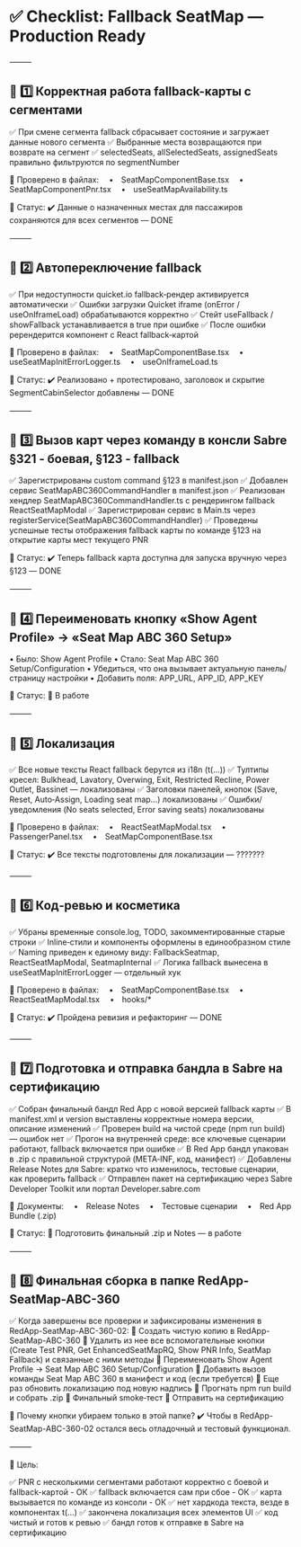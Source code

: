 # ✅ Checklist: Fallback SeatMap — Production Ready

⸻

## 🔷 1️⃣ Корректная работа fallback-карты с сегментами

✅ При смене сегмента fallback сбрасывает состояние и загружает данные нового сегмента
✅ Выбранные места возвращаются при возврате на сегмент
✅ selectedSeats, allSelectedSeats, assignedSeats правильно фильтруются по segmentNumber

📍 Проверено в файлах:
 • SeatMapComponentBase.tsx
 • SeatMapComponentPnr.tsx
 • useSeatMapAvailability.ts

📍 Статус:
✔️ Данные о назначенных местах для пассажиров сохраняются для всех сегментов — DONE

⸻

## 🔷 2️⃣ Автопереключение fallback

✅ При недоступности quicket.io fallback‑рендер активируется автоматически
✅ Ошибки загрузки Quicket iframe (onError / useOnIframeLoad) обрабатываются корректно
✅ Стейт useFallback / showFallback устанавливается в true при ошибке
✅ После ошибки ререндерится компонент с React fallback‑картой

📍 Проверено в файлах:
 • SeatMapComponentBase.tsx
 • useSeatMapInitErrorLogger.ts
 • useOnIframeLoad.ts

📍 Статус:
✔️ Реализовано + протестировано, заголовок и скрытие SegmentCabinSelector добавлены — DONE

⸻

## 🔷 3️⃣ Вызов карт через команду в консли Sabre §321 - боевая,  §123 - fallback

✅ Зарегистрированы custom command §123 в manifest.json
✅ Добавлен сервис SeatMapABC360CommandHandler в manifest.json
✅ Реализован хендлер SeatMapABC360CommandHandler.ts с рендерингом fallback ReactSeatMapModal
✅ Зарегистрирован сервис в Main.ts через registerService(SeatMapABC360CommandHandler)
✅ Проведены успешные тесты отображения fallback карты по команде §123 на открытие карты мест текущего PNR

📍 Статус:
✔️ Теперь fallback карта доступна для запуска вручную через §123 — DONE

⸻

## 🔷 4️⃣ Переименовать кнопку «Show Agent Profile» → «Seat Map ABC 360 Setup»

• Было: Show Agent Profile
• Стало: Seat Map ABC 360 Setup/Configuration
• Убедиться, что она вызывает актуальную панель/страницу настройки
• Добавить поля: APP_URL, APP_ID, APP_KEY

📍 Статус:
🔷 В работе

⸻

## 🔷 5️⃣ Локализация

✅ Все новые тексты React fallback берутся из i18n (t(…))
✅ Тултипы кресел: Bulkhead, Lavatory, Overwing, Exit, Restricted Recline, Power Outlet, Bassinet — локализованы
✅ Заголовки панелей, кнопок (Save, Reset, Auto‑Assign, Loading seat map…) локализованы
✅ Ошибки/уведомления (No seats selected, Error saving seats) локализованы

📍 Проверено в файлах:
 • ReactSeatMapModal.tsx
 • PassengerPanel.tsx
 • SeatMapComponentBase.tsx

📍 Статус:
✔️ Все тексты подготовлены для локализации — ???????

⸻

## 🔷 6️⃣ Код‑ревью и косметика

✅ Убраны временные console.log, TODO, закомментированные старые строки
✅ Inline‑стили и компоненты оформлены в единообразном стиле
✅ Naming приведен к единому виду: FallbackSeatmap, ReactSeatMapModal, SeatmapInternal
✅ Логика fallback вынесена в useSeatMapInitErrorLogger — отдельный хук

📍 Проверено в файлах:
 • SeatMapComponentBase.tsx
 • ReactSeatMapModal.tsx
 • hooks/*

📍 Статус:
✔️ Пройдена ревизия и рефакторинг — DONE

⸻

## 🔷 7️⃣ Подготовка и отправка бандла в Sabre на сертификацию

✅ Собран финальный бандл Red App с новой версией fallback карты
✅ В manifest.xml и version выставлены корректные номера версии, описание изменений
✅ Проверен build на чистой среде (npm run build) — ошибок нет
✅ Прогон на внутренней среде: все ключевые сценарии работают, fallback включается при ошибке
✅ В Red App бандл упакован в .zip с правильной структурой (META‑INF, код, манифест)
✅ Добавлены Release Notes для Sabre: кратко что изменилось, тестовые сценарии, как проверить fallback
✅ Отправлен пакет на сертификацию через Sabre Developer Toolkit или портал Developer.sabre.com

📍 Документы:
 • Release Notes
 • Тестовые сценарии
 • Red App Bundle (.zip)

📍 Статус:
🔷 Подготовить финальный .zip и Notes — в работе

⸻

## 🔷 8️⃣ Финальная сборка в папке RedApp-SeatMap-ABC-360

✅ Когда завершены все проверки и зафиксированы изменения в RedApp-SeatMap-ABC-360-02:
🔷 Создать чистую копию в RedApp-SeatMap-ABC-360
🔷 Удалить из нее все вспомогательные кнопки (Create Test PNR, Get EnhancedSeatMapRQ, Show PNR Info, SeatMap Fallback) и связанные с ними методы
🔷 Переименовать Show Agent Profile → Seat Map ABC 360 Setup/Configuration
🔷 Добавить вызов команды Seat Map ABC 360 в манифест и код (если требуется)
🔷 Еще раз обновить локализацию под новую надпись
🔷 Прогнать npm run build и собрать .zip
🔷 Финальный smoke‑тест
🔷 Отправить на сертификацию

📍 Почему кнопки убираем только в этой папке?
✔️ Чтобы в RedApp-SeatMap-ABC-360-02 остался весь отладочный и тестовый функционал.

⸻

🎯 Цель:

✅ PNR c несколькими сегментами работают корректно с боевой и fallback-картой - ОК
✅ fallback включается сам при сбое - ОК
✅ карта вызывается по команде из консоли - ОК
✅ нет хардкода текста, везде в компонентах t(…)
✅ закончена локализация всех элементов UI
✅ код чистый и готов к ревью
✅ бандл готов к отправке в Sabre на сертификацию
